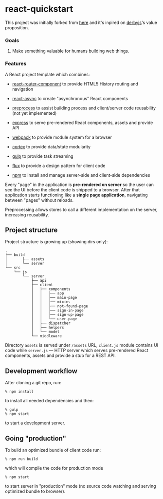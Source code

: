 # react-quickstart

This project was initially forked from [here](https://github.com/andreypopp/react-quickstart) and it's inpired on [derbyjs][]'s value proposition.

### Goals

1. Make something valuable for humans building web things.

### Features

A React project template which combines:

  * [react-router-component][] to provide HTML5 History routing and navigation

  * [react-async][] to create "asynchronous" React components

  * [preprocess][] to assist building process and client/server code reusability (not yet implemented)

  * [express][] to serve pre-rendered React components, assets and provide API

  * [webpack][] to provide module system for a browser

  * [cortex][] to provide data/state modularity

  * [gulp][] to provide task streaming

  * [flux][] to provide a design pattern for client code

  * [npm][] to install and manage server-side and client-side dependencies

Every "page" in the application is **pre-rendered on server** so the user can
see the UI before the client code is shipped to a browser. After that
application starts functioning like a **single page application**, navigating
between "pages" without reloads.

Preprocessing allows stores to call a different implementation on the server, increasing reusability.

## Project structure

Project structure is growing up (showing dirs only):

    .
    ├── build
    │       ├── assets
    │       └── server
    └── src
        └── js
            └── server
                ├── api
                ├── client
                │   ├── components
                │   │   ├── app
                │   │   ├── main-page
                │   │   ├── mixins
                │   │   ├── not-found-page
                │   │   ├── sign-in-page
                │   │   ├── sign-up-page
                │   │   └── user-page
                │   ├── dispatcher
                │   ├── helpers
                │   └── model
                └── middleware


Directory `assets` is served under `/assets` URL, `client.js` module contains UI
code while `server.js` — HTTP server which serves pre-rendered React components,
assets and provide a stub for a REST API.

## Development workflow

After cloning a git repo, run:

    % npm install

to install all needed dependencies and then:

    % gulp
    % npm start

to start a development server.

## Going "production"

To build an optimized bundle of client code run:

    % npm run build

which will compile the code for production mode

    % npm start

to start server in "production" mode (no source code watching and serving
optimized bundle to browser).

[react-router-component]: http://andreypopp.viewdocs.io/react-router-component
[react-async]: http://andreypopp.viewdocs.io/react-async
[express]: expressjs.com
[npm]: https://www.npmjs.org/
[browserify]: http://browserify.org/
[preprocess]: http://github.com/jsoverson/preprocess
[webpack]: http://webpack.github.io/
[gulp]: http://gulpjs.com/
[derbyjs]: http://derbyjs.com/
[cortex]: https://github.com/mquan/cortex
[flux]: http://facebook.github.io/react/docs/flux-overview.html
